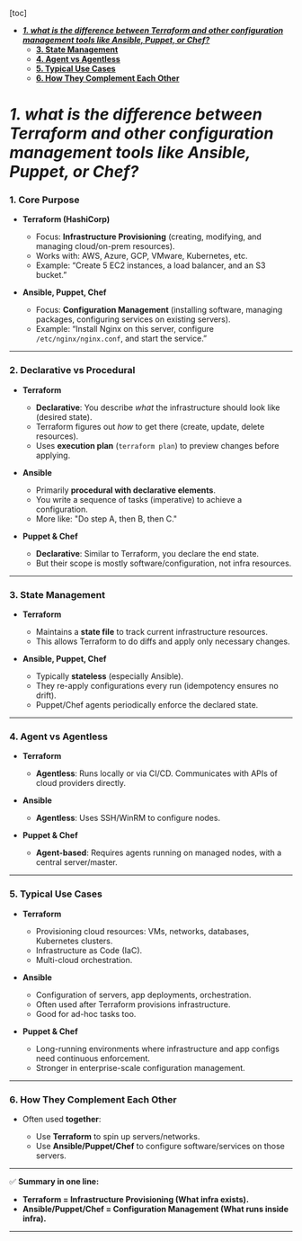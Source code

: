 [toc]
- [***1. what is the difference between Terraform and other configuration management tools like Ansible, Puppet, or Chef?***](#1-what-is-the-difference-between-terraform-and-other-configuration-management-tools-like-ansible-puppet-or-chef)
    - [**3. State Management**](#3-state-management)
    - [**4. Agent vs Agentless**](#4-agent-vs-agentless)
    - [**5. Typical Use Cases**](#5-typical-use-cases)
    - [**6. How They Complement Each Other**](#6-how-they-complement-each-other)

# ***1. what is the difference between Terraform and other configuration management tools like Ansible, Puppet, or Chef?***

### **1. Core Purpose** <!-- omit from toc -->

* **Terraform (HashiCorp)**

  * Focus: **Infrastructure Provisioning** (creating, modifying, and managing cloud/on-prem resources).
  * Works with: AWS, Azure, GCP, VMware, Kubernetes, etc.
  * Example: “Create 5 EC2 instances, a load balancer, and an S3 bucket.”

* **Ansible, Puppet, Chef** 

  * Focus: **Configuration Management** (installing software, managing packages, configuring services on existing servers).
  * Example: “Install Nginx on this server, configure `/etc/nginx/nginx.conf`, and start the service.”

---

### **2. Declarative vs Procedural** <!-- omit from toc -->

* **Terraform**

  * **Declarative**: You describe *what* the infrastructure should look like (desired state).
  * Terraform figures out *how* to get there (create, update, delete resources).
  * Uses **execution plan** (`terraform plan`) to preview changes before applying.

* **Ansible**

  * Primarily **procedural with declarative elements**.
  * You write a sequence of tasks (imperative) to achieve a configuration.
  * More like: "Do step A, then B, then C."

* **Puppet & Chef**

  * **Declarative**: Similar to Terraform, you declare the end state.
  * But their scope is mostly software/configuration, not infra resources.

---

### **3. State Management**

* **Terraform**

  * Maintains a **state file** to track current infrastructure resources.
  * This allows Terraform to do diffs and apply only necessary changes.

* **Ansible, Puppet, Chef**

  * Typically **stateless** (especially Ansible).
  * They re-apply configurations every run (idempotency ensures no drift).
  * Puppet/Chef agents periodically enforce the declared state.

---

### **4. Agent vs Agentless**

* **Terraform**

  * **Agentless**: Runs locally or via CI/CD. Communicates with APIs of cloud providers directly.
* **Ansible**

  * **Agentless**: Uses SSH/WinRM to configure nodes.
* **Puppet & Chef**

  * **Agent-based**: Requires agents running on managed nodes, with a central server/master.

---

### **5. Typical Use Cases**

* **Terraform**

  * Provisioning cloud resources: VMs, networks, databases, Kubernetes clusters.
  * Infrastructure as Code (IaC).
  * Multi-cloud orchestration.

* **Ansible**

  * Configuration of servers, app deployments, orchestration.
  * Often used after Terraform provisions infrastructure.
  * Good for ad-hoc tasks too.

* **Puppet & Chef**

  * Long-running environments where infrastructure and app configs need continuous enforcement.
  * Stronger in enterprise-scale configuration management.

---

### **6. How They Complement Each Other**

* Often used **together**:

  * Use **Terraform** to spin up servers/networks.
  * Use **Ansible/Puppet/Chef** to configure software/services on those servers.

---

✅ **Summary in one line:**

* **Terraform = Infrastructure Provisioning (What infra exists).**
* **Ansible/Puppet/Chef = Configuration Management (What runs inside infra).**

---
